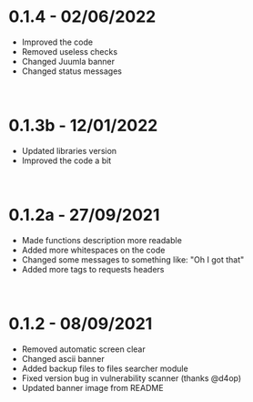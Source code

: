 # 0.1.4 - 02/06/2022
- Improved the code
- Removed useless checks
- Changed Juumla banner
- Changed status messages

<br>

# 0.1.3b - 12/01/2022
- Updated libraries version
- Improved the code a bit

<br>

# 0.1.2a - 27/09/2021
- Made functions description more readable
- Added more whitespaces on the code
- Changed some messages to something like: "Oh I got that"
- Added more tags to requests headers

<br>

# 0.1.2 - 08/09/2021
- Removed automatic screen clear
- Changed ascii banner
- Added backup files to files searcher module
- Fixed version bug in vulnerability scanner (thanks @d4op)
- Updated banner image from README